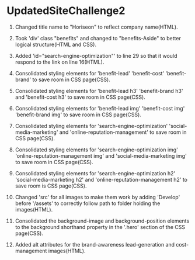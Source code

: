 # UpdatedSiteChallenge2

1. Changed title name to "Horiseon" to reflect company name(HTML).

2. Took 'div' class "benefits" and changed to "benefits-Aside" to better logical structure(HTML and CSS).

3. Added 'id="search-engine-optimization"' to line 29 so that it would respond to the link on line 16(HTML).

4. Consolidated styling elements for 'benefit-lead' 'benefit-cost' 'benefit-brand' to save room in CSS page(CSS).

5. Consolidated styling elements for 'benefit-lead h3' 'benefit-brand h3' and 'benefit-cost h3' to save room in CSS page(CSS).

6.  Consolidated styling elements for 'benefit-lead img' 'benefit-cost img' 'benefit-brand img' to save room in CSS page(CSS).

7.  Consolidated styling elements for 'search-engine-optimization' 'social-media-marketing' and 'online-reputation-management' to save room in CSS page(CSS).

8. Consolidated styling elements for 'search-engine-optimization img' 'online-reputation-management img' and 'social-media-marketing img' to save room in CSS page(CSS).

9. Consolidated styling elements for 'search-engine-optimization h2' 'social-media-marketing h2' and 'online-reputation-management h2' to save room is CSS page(CSS).

10. Changed 'src' for all images to make them work by adding 'Develop' before '/assets' to correctly follow path to folder holding the images(HTML).

11. Consolidated the background-image and background-position elements to the background shorthand property in the '.hero' section of the CSS page(CSS).

12. Added alt attributes for the brand-awareness lead-generation and cost-management images(HTML). 